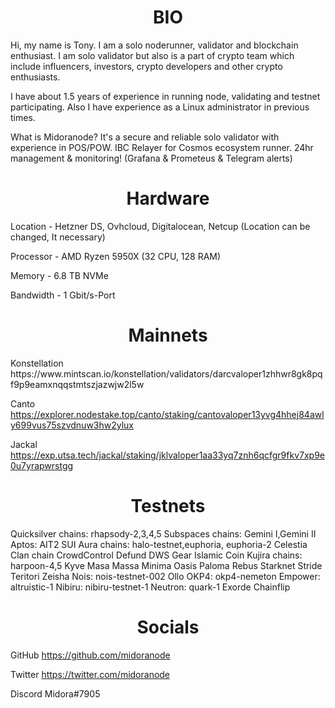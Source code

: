 <h1 align="center">BIO</h1>
Hi, my name is Tony. I am a solo noderunner, validator and blockchain enthusiast. I am solo validator but also is a part of crypto team which include influencers, investors, crypto developers and other crypto enthusiasts.

I have  about 1.5 years of experience in running node, validating and testnet participating. Also I have experience as a Linux administrator in previous times. 

What is Midoranode? It's a secure and reliable solo validator with experience in POS/POW. IBC Relayer for Cosmos ecosystem runner. 24hr management & monitoring! (Grafana & Prometeus & Telegram alerts)

<h1 align="center">Hardware</h1>
Location - Hetzner DS, Ovhcloud, Digitalocean, Netcup (Location can be changed, It necessary) 

Processor - AMD Ryzen 5950X (32 CPU, 128 RAM)

Memory - 6.8 TB NVMe

Bandwidth - 1 Gbit/s-Port

<h1 align="center">Mainnets</h1>
Konstellation https://www.mintscan.io/konstellation/validators/darcvaloper1zhhwr8gk8pqf9p9eamxnqqstmtszjazwjw2l5w

Canto https://explorer.nodestake.top/canto/staking/cantovaloper13yvg4hhej84awly699vus75szvdnuw3hw2ylux

Jackal https://exp.utsa.tech/jackal/staking/jklvaloper1aa33yq7znh6qcfgr9fkv7xp9e0u7yrapwrstgg

<h1 align="center">Testnets</h1>

Quicksilver chains: rhapsody-2,3,4,5
Subspaces chains: Gemini I,Gemini II
Aptos: AIT2
SUI
Aura chains: halo-testnet,euphoria, euphoria-2
Celestia
Clan chain
CrowdControl
Defund
DWS
Gear
Islamic Coin
Kujira chains: harpoon-4,5
Kyve
Masa
Massa
Minima
Oasis
Paloma
Rebus
Starknet
Stride
Teritori
Zeisha
Nois: nois-testnet-002
Ollo
OKP4: okp4-nemeton
Empower: altruistic-1
Nibiru: nibiru-testnet-1
Neutron: quark-1
Exorde
Chainflip

<h1 align="center">Socials</h1>

GitHub https://github.com/midoranode

Twitter https://twitter.com/midoranode

Discord Midora#7905






 
 
